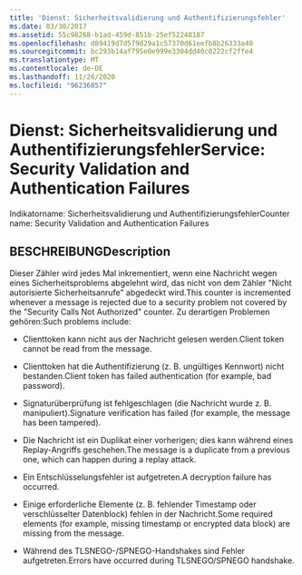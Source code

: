 ```yaml
---
title: 'Dienst: Sicherheitsvalidierung und Authentifizierungsfehler'
ms.date: 03/30/2017
ms.assetid: 55c98268-b1ad-459d-851b-25ef52248187
ms.openlocfilehash: d89419d7d579d29a1c57370d61eefb8b26333a40
ms.sourcegitcommit: bc293b14af795e0e999e3304dd40c0222cf2ffe4
ms.translationtype: MT
ms.contentlocale: de-DE
ms.lasthandoff: 11/26/2020
ms.locfileid: "96236857"
---
```

# <a name="service-security-validation-and-authentication-failures"></a><span data-ttu-id="e76c8-102">Dienst: Sicherheitsvalidierung und Authentifizierungsfehler</span><span class="sxs-lookup"><span data-stu-id="e76c8-102">Service: Security Validation and Authentication Failures</span></span>

<span data-ttu-id="e76c8-103">Indikatorname: Sicherheitsvalidierung und Authentifizierungsfehler</span><span class="sxs-lookup"><span data-stu-id="e76c8-103">Counter name: Security Validation and Authentication Failures</span></span>  
  
## <a name="description"></a><span data-ttu-id="e76c8-104">BESCHREIBUNG</span><span class="sxs-lookup"><span data-stu-id="e76c8-104">Description</span></span>  

 <span data-ttu-id="e76c8-105">Dieser Zähler wird jedes Mal inkrementiert, wenn eine Nachricht wegen eines Sicherheitsproblems abgelehnt wird, das nicht von dem Zähler "Nicht autorisierte Sicherheitsanrufe" abgedeckt wird.</span><span class="sxs-lookup"><span data-stu-id="e76c8-105">This counter is incremented whenever a message is rejected due to a security problem not covered by the "Security Calls Not Authorized" counter.</span></span> <span data-ttu-id="e76c8-106">Zu derartigen Problemen gehören:</span><span class="sxs-lookup"><span data-stu-id="e76c8-106">Such problems include:</span></span>  
  
- <span data-ttu-id="e76c8-107">Clienttoken kann nicht aus der Nachricht gelesen werden.</span><span class="sxs-lookup"><span data-stu-id="e76c8-107">Client token cannot be read from the message.</span></span>  
  
- <span data-ttu-id="e76c8-108">Clienttoken hat die Authentifizierung (z. B. ungültiges Kennwort) nicht bestanden.</span><span class="sxs-lookup"><span data-stu-id="e76c8-108">Client token has failed authentication (for example, bad password).</span></span>  
  
- <span data-ttu-id="e76c8-109">Signaturüberprüfung ist fehlgeschlagen (die Nachricht wurde z. B. manipuliert).</span><span class="sxs-lookup"><span data-stu-id="e76c8-109">Signature verification has failed (for example, the message has been tampered).</span></span>  
  
- <span data-ttu-id="e76c8-110">Die Nachricht ist ein Duplikat einer vorherigen; dies kann während eines Replay-Angriffs geschehen.</span><span class="sxs-lookup"><span data-stu-id="e76c8-110">The message is a duplicate from a previous one, which can happen during a replay attack.</span></span>  
  
- <span data-ttu-id="e76c8-111">Ein Entschlüsselungsfehler ist aufgetreten.</span><span class="sxs-lookup"><span data-stu-id="e76c8-111">A decryption failure has occurred.</span></span>  
  
- <span data-ttu-id="e76c8-112">Einige erforderliche Elemente (z. B. fehlender Timestamp oder verschlüsselter Datenblock) fehlen in der Nachricht.</span><span class="sxs-lookup"><span data-stu-id="e76c8-112">Some required elements (for example, missing timestamp or encrypted data block) are missing from the message.</span></span>  
  
- <span data-ttu-id="e76c8-113">Während des TLSNEGO-/SPNEGO-Handshakes sind Fehler aufgetreten.</span><span class="sxs-lookup"><span data-stu-id="e76c8-113">Errors have occurred during TLSNEGO/SPNEGO handshake.</span></span>
